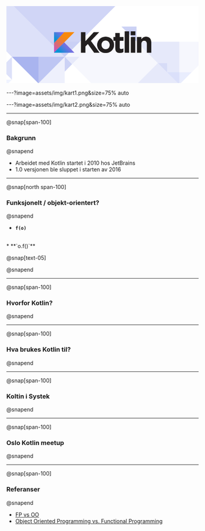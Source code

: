 ![](assets/img/kotlin-logo.png)

---?image=assets/img/kart1.png&size=75% auto

---?image=assets/img/kart2.png&size=75% auto

---
@snap[span-100]
### Bakgrunn
@snapend

* Arbeidet med Kotlin startet i 2010 hos JetBrains
* 1.0 versjonen ble sluppet i starten av 2016


---
@snap[north span-100]
### Funksjonelt / objekt-orientert?
@snapend
* **`f(o)`**
<br>
* **`o.f()`**

@snap[text-05]

@snapend

---
@snap[span-100]
### Hvorfor Kotlin?
@snapend

---
@snap[span-100]
### Hva brukes Kotlin til?
@snapend

---
@snap[span-100]
### Koltin i Systek
@snapend

---
@snap[span-100]
### Oslo Kotlin meetup
@snapend

---
@snap[span-100]
### Referanser
@snapend

* [FP vs OO](https://blog.cleancoder.com/uncle-bob/2018/04/13/FPvsOO.html)
* [Object Oriented Programming vs. Functional Programming](https://www.codenewbie.org/blogs/object-oriented-programming-vs-functional-programming)

